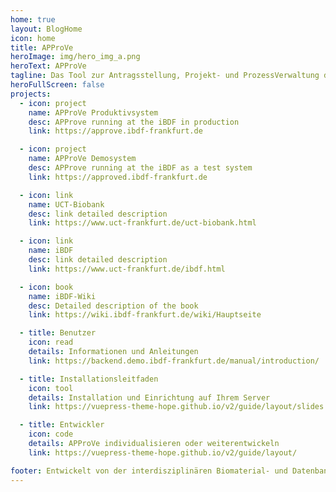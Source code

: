 ```yaml
---
home: true
layout: BlogHome
icon: home
title: APProVe
heroImage: img/hero_img_a.png
heroText: APProVe
tagline: Das Tool zur Antragsstellung, Projekt- und ProzessVerwaltung der iBDF
heroFullScreen: false
projects:
  - icon: project
    name: APProVe Produktivsystem
    desc: APProve running at the iBDF in production
    link: https://approve.ibdf-frankfurt.de

  - icon: project
    name: APProVe Demosystem
    desc: APProve running at the iBDF as a test system
    link: https://approved.ibdf-frankfurt.de

  - icon: link
    name: UCT-Biobank
    desc: link detailed description
    link: https://www.uct-frankfurt.de/uct-biobank.html

  - icon: link
    name: iBDF
    desc: link detailed description
    link: https://www.uct-frankfurt.de/ibdf.html

  - icon: book
    name: iBDF-Wiki
    desc: Detailed description of the book
    link: https://wiki.ibdf-frankfurt.de/wiki/Hauptseite

  - title: Benutzer
    icon: read
    details: Informationen und Anleitungen
    link: https://backend.demo.ibdf-frankfurt.de/manual/introduction/

  - title: Installationsleitfaden
    icon: tool
    details: Installation und Einrichtung auf Ihrem Server
    link: https://vuepress-theme-hope.github.io/v2/guide/layout/slides

  - title: Entwickler
    icon: code
    details: APProVe individualisieren oder weiterentwickeln
    link: https://vuepress-theme-hope.github.io/v2/guide/layout/

footer: Entwickelt von der interdisziplinären Biomaterial- und Datenbank Frankfurt (iBDF)
---
```

